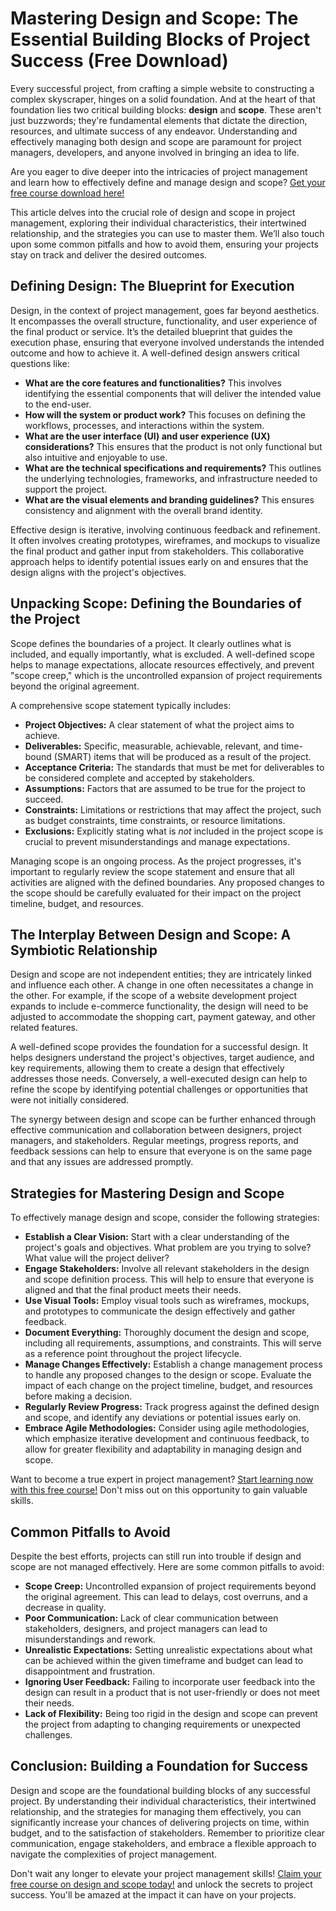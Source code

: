 # Mastering Design and Scope: The Essential Building Blocks of Project Success (Free Download)

Every successful project, from crafting a simple website to constructing a complex skyscraper, hinges on a solid foundation. And at the heart of that foundation lies two critical building blocks: **design** and **scope**. These aren't just buzzwords; they're fundamental elements that dictate the direction, resources, and ultimate success of any endeavor. Understanding and effectively managing both design and scope are paramount for project managers, developers, and anyone involved in bringing an idea to life.

Are you eager to dive deeper into the intricacies of project management and learn how to effectively define and manage design and scope?  [Get your free course download here!](https://udemywork.com/design-and-scope)

This article delves into the crucial role of design and scope in project management, exploring their individual characteristics, their intertwined relationship, and the strategies you can use to master them. We’ll also touch upon some common pitfalls and how to avoid them, ensuring your projects stay on track and deliver the desired outcomes.

## Defining Design: The Blueprint for Execution

Design, in the context of project management, goes far beyond aesthetics. It encompasses the overall structure, functionality, and user experience of the final product or service. It’s the detailed blueprint that guides the execution phase, ensuring that everyone involved understands the intended outcome and how to achieve it. A well-defined design answers critical questions like:

*   **What are the core features and functionalities?** This involves identifying the essential components that will deliver the intended value to the end-user.
*   **How will the system or product work?** This focuses on defining the workflows, processes, and interactions within the system.
*   **What are the user interface (UI) and user experience (UX) considerations?**  This ensures that the product is not only functional but also intuitive and enjoyable to use.
*   **What are the technical specifications and requirements?** This outlines the underlying technologies, frameworks, and infrastructure needed to support the project.
*   **What are the visual elements and branding guidelines?** This ensures consistency and alignment with the overall brand identity.

Effective design is iterative, involving continuous feedback and refinement. It often involves creating prototypes, wireframes, and mockups to visualize the final product and gather input from stakeholders. This collaborative approach helps to identify potential issues early on and ensures that the design aligns with the project's objectives.

## Unpacking Scope: Defining the Boundaries of the Project

Scope defines the boundaries of a project. It clearly outlines what is included, and equally importantly, what is excluded. A well-defined scope helps to manage expectations, allocate resources effectively, and prevent "scope creep," which is the uncontrolled expansion of project requirements beyond the original agreement.

A comprehensive scope statement typically includes:

*   **Project Objectives:**  A clear statement of what the project aims to achieve.
*   **Deliverables:**  Specific, measurable, achievable, relevant, and time-bound (SMART) items that will be produced as a result of the project.
*   **Acceptance Criteria:**  The standards that must be met for deliverables to be considered complete and accepted by stakeholders.
*   **Assumptions:** Factors that are assumed to be true for the project to succeed.
*   **Constraints:**  Limitations or restrictions that may affect the project, such as budget constraints, time constraints, or resource limitations.
*   **Exclusions:**  Explicitly stating what is *not* included in the project scope is crucial to prevent misunderstandings and manage expectations.

Managing scope is an ongoing process. As the project progresses, it's important to regularly review the scope statement and ensure that all activities are aligned with the defined boundaries. Any proposed changes to the scope should be carefully evaluated for their impact on the project timeline, budget, and resources.

## The Interplay Between Design and Scope: A Symbiotic Relationship

Design and scope are not independent entities; they are intricately linked and influence each other. A change in one often necessitates a change in the other. For example, if the scope of a website development project expands to include e-commerce functionality, the design will need to be adjusted to accommodate the shopping cart, payment gateway, and other related features.

A well-defined scope provides the foundation for a successful design. It helps designers understand the project's objectives, target audience, and key requirements, allowing them to create a design that effectively addresses those needs. Conversely, a well-executed design can help to refine the scope by identifying potential challenges or opportunities that were not initially considered.

The synergy between design and scope can be further enhanced through effective communication and collaboration between designers, project managers, and stakeholders. Regular meetings, progress reports, and feedback sessions can help to ensure that everyone is on the same page and that any issues are addressed promptly.

## Strategies for Mastering Design and Scope

To effectively manage design and scope, consider the following strategies:

*   **Establish a Clear Vision:** Start with a clear understanding of the project's goals and objectives. What problem are you trying to solve? What value will the project deliver?
*   **Engage Stakeholders:** Involve all relevant stakeholders in the design and scope definition process. This will help to ensure that everyone is aligned and that the final product meets their needs.
*   **Use Visual Tools:** Employ visual tools such as wireframes, mockups, and prototypes to communicate the design effectively and gather feedback.
*   **Document Everything:**  Thoroughly document the design and scope, including all requirements, assumptions, and constraints. This will serve as a reference point throughout the project lifecycle.
*   **Manage Changes Effectively:**  Establish a change management process to handle any proposed changes to the design or scope. Evaluate the impact of each change on the project timeline, budget, and resources before making a decision.
*   **Regularly Review Progress:**  Track progress against the defined design and scope, and identify any deviations or potential issues early on.
*   **Embrace Agile Methodologies:** Consider using agile methodologies, which emphasize iterative development and continuous feedback, to allow for greater flexibility and adaptability in managing design and scope.

Want to become a true expert in project management?  [Start learning now with this free course!](https://udemywork.com/design-and-scope)  Don't miss out on this opportunity to gain valuable skills.

## Common Pitfalls to Avoid

Despite the best efforts, projects can still run into trouble if design and scope are not managed effectively. Here are some common pitfalls to avoid:

*   **Scope Creep:** Uncontrolled expansion of project requirements beyond the original agreement. This can lead to delays, cost overruns, and a decrease in quality.
*   **Poor Communication:** Lack of clear communication between stakeholders, designers, and project managers can lead to misunderstandings and rework.
*   **Unrealistic Expectations:** Setting unrealistic expectations about what can be achieved within the given timeframe and budget can lead to disappointment and frustration.
*   **Ignoring User Feedback:** Failing to incorporate user feedback into the design can result in a product that is not user-friendly or does not meet their needs.
*   **Lack of Flexibility:**  Being too rigid in the design and scope can prevent the project from adapting to changing requirements or unexpected challenges.

## Conclusion: Building a Foundation for Success

Design and scope are the foundational building blocks of any successful project. By understanding their individual characteristics, their intertwined relationship, and the strategies for managing them effectively, you can significantly increase your chances of delivering projects on time, within budget, and to the satisfaction of stakeholders. Remember to prioritize clear communication, engage stakeholders, and embrace a flexible approach to navigate the complexities of project management.

Don't wait any longer to elevate your project management skills!  [Claim your free course on design and scope today!](https://udemywork.com/design-and-scope) and unlock the secrets to project success. You'll be amazed at the impact it can have on your projects.
